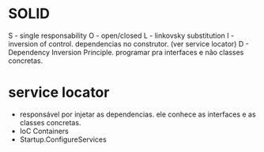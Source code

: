 # SOLID

S - single responsability
O - open/closed
L - linkovsky substitution
I - inversion of control. dependencias no construtor. (ver service locator)
D - Dependency Inversion Principle. programar pra interfaces e não classes concretas.

# service locator
- responsável por injetar as dependencias. ele conhece as interfaces e as classes concretas.
- IoC Containers
- Startup.ConfigureServices